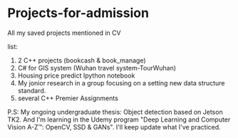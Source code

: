 # Projects-for-admission
All my saved projects mentioned in CV 

list:
1. 2 C++ projects (bookcash & book_manage) 
2. C# for GIS system (Wuhan travel system-TourWuhan)
3. Housing price predict Ipython notebook 
4. My jonior research in a group focusing on a setting new data structure standard.
5. several C++ Premier Assignments

P.S: My ongoing undergraduate thesis: Object detection based on Jetson TK2. And I'm learning in the Udemy program "Deep Learning and Computer Vision A-Z™: OpenCV, SSD & GANs". I'll keep update what I've practiced.
